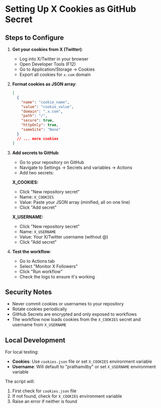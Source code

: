 # Setting Up X Cookies as GitHub Secret

## Steps to Configure

1. **Get your cookies from X (Twitter)**:

   - Log into X/Twitter in your browser
   - Open Developer Tools (F12)
   - Go to Application/Storage → Cookies
   - Export all cookies for `x.com` domain

2. **Format cookies as JSON array**:

   ```json
   [
     {
       "name": "cookie_name",
       "value": "cookie_value",
       "domain": ".x.com",
       "path": "/",
       "secure": true,
       "httpOnly": true,
       "sameSite": "None"
     }
     // ... more cookies
   ]
   ```

3. **Add secrets to GitHub**:

   - Go to your repository on GitHub
   - Navigate to Settings → Secrets and variables → Actions
   - Add two secrets:

   **X_COOKIES:**

   - Click "New repository secret"
   - Name: `X_COOKIES`
   - Value: Paste your JSON array (minified, all on one line)
   - Click "Add secret"

   **X_USERNAME:**

   - Click "New repository secret"
   - Name: `X_USERNAME`
   - Value: Your X/Twitter username (without @)
   - Click "Add secret"

4. **Test the workflow**:
   - Go to Actions tab
   - Select "Monitor X Followers"
   - Click "Run workflow"
   - Check the logs to ensure it's working

## Security Notes

- Never commit cookies or usernames to your repository
- Rotate cookies periodically
- GitHub Secrets are encrypted and only exposed to workflows
- The workflow now loads cookies from the `X_COOKIES` secret and username from `X_USERNAME`

## Local Development

For local testing:

- **Cookies**: Use `cookies.json` file or set `X_COOKIES` environment variable
- **Username**: Will default to "prathamdby" or set `X_USERNAME` environment variable

The script will:

1. First check for `cookies.json` file
2. If not found, check for `X_COOKIES` environment variable
3. Raise an error if neither is found
